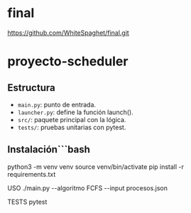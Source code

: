 # final
https://github.com/WhiteSpaghet/final.git
# proyecto-scheduler

## Estructura
- `main.py`: punto de entrada.
- `launcher.py`: define la función launch().
- `src/`: paquete principal con la lógica.
- `tests/`: pruebas unitarias con pytest.

## Instalación\`\`\`bash
python3 -m venv venv
source venv/bin/activate
pip install -r requirements.txt


USO
./main.py --algoritmo FCFS --input procesos.json

TESTS
pytest